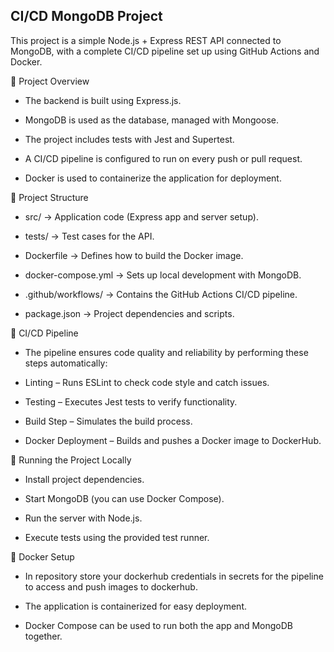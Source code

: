 ## CI/CD MongoDB Project

This project is a simple Node.js + Express REST API connected to MongoDB, with a complete CI/CD pipeline set up using GitHub Actions and Docker.

📌 Project Overview

- The backend is built using Express.js.

- MongoDB is used as the database, managed with Mongoose.

- The project includes tests with Jest and Supertest.

- A CI/CD pipeline is configured to run on every push or pull request.

- Docker is used to containerize the application for deployment.

📂 Project Structure

- src/ → Application code (Express app and server setup).

- tests/ → Test cases for the API.

- Dockerfile → Defines how to build the Docker image.

- docker-compose.yml → Sets up local development with MongoDB.

- .github/workflows/ → Contains the GitHub Actions CI/CD pipeline.

- package.json → Project dependencies and scripts.

🔄 CI/CD Pipeline

- The pipeline ensures code quality and reliability by performing these steps automatically:

- Linting – Runs ESLint to check code style and catch issues.

- Testing – Executes Jest tests to verify functionality.

- Build Step – Simulates the build process.

- Docker Deployment – Builds and pushes a Docker image to DockerHub.

🚀 Running the Project Locally

- Install project dependencies.

- Start MongoDB (you can use Docker Compose).

- Run the server with Node.js.

- Execute tests using the provided test runner.

🐳 Docker Setup

- In repository store your dockerhub credentials in secrets for the pipeline to access and push images to dockerhub.

- The application is containerized for easy deployment.

- Docker Compose can be used to run both the app and MongoDB together.
